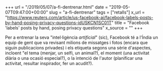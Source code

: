 +++
url = "/2019/05/07/a-fi-dentrenar.html"
date = "2019-05-07T09:47:00+00:00"
slug = "a-fi-dentrenar"
tags = ["retalls"]
x_url = "https://www.reuters.com/article/us-facebook-ai/facebook-labels-posts-by-hand-posing-privacy-questions-idUSKCN1SC01T"
title = "Facebook 'labels' posts by hand, posing privacy questions"
x_source = ""
+++

Per a entrenar la seva "intel·ligència *artificial*" (sic), Facebook té a l'Índia un equip de gent que va revisant milions de missatges i fotos (encara que siguin publicacions privades) i els etiqueta segons una sèrie d'aspectes, incloent "el tema  (menjar, un selfi, un animal?), el moment (una activitat diària o una ocasió especial?), o la intenció de l'autor (planificar una activitat, resultar inspirador, fer un acudit?).
